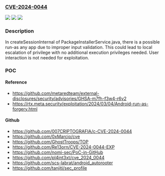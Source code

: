 ### [CVE-2024-0044](https://cve.mitre.org/cgi-bin/cvename.cgi?name=CVE-2024-0044)
![](https://img.shields.io/static/v1?label=Product&message=Android&color=blue)
![](https://img.shields.io/static/v1?label=Version&message=%3D%2014%20&color=brighgreen)
![](https://img.shields.io/static/v1?label=Vulnerability&message=Elevation%20of%20privilege&color=brighgreen)

### Description

In createSessionInternal of PackageInstallerService.java, there is a possible run-as any app due to improper input validation. This could lead to local escalation of privilege with no additional execution privileges needed. User interaction is not needed for exploitation.

### POC

#### Reference
- https://github.com/metaredteam/external-disclosures/security/advisories/GHSA-m7fh-f3w4-r6v2
- https://rtx.meta.security/exploitation/2024/03/04/Android-run-as-forgery.html

#### Github
- https://github.com/007CRIPTOGRAFIA/c-CVE-2024-0044
- https://github.com/0xMarcio/cve
- https://github.com/GhostTroops/TOP
- https://github.com/Re13orn/CVE-2024-0044-EXP
- https://github.com/nomi-sec/PoC-in-GitHub
- https://github.com/pl4int3xt/cve_2024_0044
- https://github.com/scs-labrat/android_autorooter
- https://github.com/tanjiti/sec_profile

